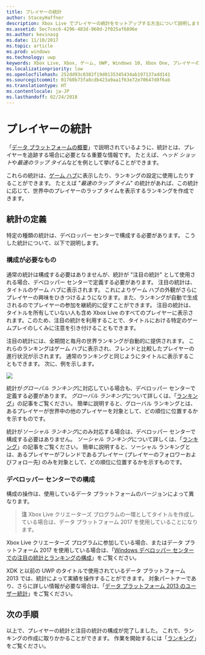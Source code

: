 ```yaml
---
title: プレイヤーの統計
author: StaceyHaffner
description: Xbox Live でプレイヤーの統計をセットアップする方法について説明します。
ms.assetid: 5ec7cec6-4296-483d-960d-2f025af6896e
ms.author: kevinasg
ms.date: 11/10/2017
ms.topic: article
ms.prod: windows
ms.technology: uwp
keywords: Xbox Live, Xbox, ゲーム, UWP, Windows 10, Xbox One, プレイヤーの統計, ランキング
ms.localizationpriority: low
ms.openlocfilehash: 252dd93c0382f19d0135345434ab197137add141
ms.sourcegitcommit: 01760b73fa8cdb423a9aa1f63e72e70647d8f6ab
ms.translationtype: HT
ms.contentlocale: ja-JP
ms.lasthandoff: 02/24/2018
---
```

# <a name="player-stats"></a>プレイヤーの統計

「[データ プラットフォームの概要](../data-platform/data-platform.md)」で説明されているように、統計とは、プレイヤーを追跡する場合に必要となる重要な情報です。 たとえば、*ヘッド ショット*や*最速のラップ タイム*などを例として挙げることができます。

これらの統計は、[ゲーム ハブ](../data-platform/designing-xbox-live-experiences.md)に表示したり、ランキングの設定に使用したりすることができます。 たとえば "*最速のラップ タイム*" の統計があれば、この統計に応じて、世界中のプレイヤーのラップ タイムを表示するランキングを作成できます。

## <a name="defining-stats"></a>統計の定義

特定の種類の統計は、デベロッパー センターで構成する必要があります。 こうした統計について、以下で説明します。

### <a name="what-needs-to-be-configured"></a>構成が必要なもの

通常の統計は構成する必要はありませんが、統計が "注目の統計" として使用される場合、デベロッパー センターで定義する必要があります。 注目の統計は、タイトルのゲーム ハブに表示されます。 これによりゲーム ハブの外観がさらにプレイヤーの興味をひきつけるようになります。また、ランキングが自動で生成されるのでプレイヤーの参加を継続的に促すことができます。 注目の統計は、タイトルを所有していない人も含め Xbox Live のすべてのプレイヤーに表示されます。このため、注目の統計を利用することで、タイトルにおける特定のゲームプレイのしくみに注意を引き付けることもできます。

注目の統計には、全期間と毎月の世界ランキングが自動的に提供されます。 これらのランキングはゲーム ハブに表示され、フレンドと比較したプレイヤーの進行状況が示されます。 通常のランキングと同じようにタイトルに表示することもできます。 次に、例を示します。

![](../images/omega/gamehub_featuredstats.png)

統計が*グローバル ランキング*に対応している場合も、デベロッパー センターで定義する必要があります。 *グローバル ランキング*について詳しくは、「[ランキング](leaderboards.md)」の記事をご覧ください。 簡単に説明すると、グローバル ランキングとは、あるプレイヤーが世界中の他のプレイヤーを対象として、どの順位に位置するかを示すものです。

統計が*ソーシャル ランキング*にのみ対応する場合は、デベロッパー センターで構成する必要はありません。 *ソーシャル ランキング*について詳しくは、「[ランキング](leaderboards.md)」の記事をご覧ください。 簡単に説明すると、ソーシャル ランキングとは、あるプレイヤーがフレンドであるプレイヤー (プレイヤーのフォロワーおよびフォロー先) のみを対象として、どの順位に位置するかを示すものです。

### <a name="configured-on-dev-center"></a>デベロッパー センターでの構成

構成の操作は、使用しているデータ プラットフォームのバージョンによって異なります。

> **注** Xbox Live クリエーターズ プログラムの一環としてタイトルを作成している場合は、データ プラットフォーム 2017 を使用していることになります。

Xbox Live クリエーターズ プログラムに参加している場合、またはデータ プラットフォーム 2017 を使用している場合は、「[Windows デベロッパー センターでの注目の統計とランキングの構成](../configure-xbl/dev-center/featured-stats-and-leaderboards.md)」をご覧ください。

XDK と以前の UWP のタイトルで使用されているデータ プラットフォーム 2013 では、統計によって実績を操作することができます。 対象パートナーであり、さらに詳しい情報が必要な場合は、「[データ プラットフォーム 2013 のユーザー統計](https://developer.microsoft.com/games/xbox/docs/xboxlive/xbox-live-partners/event-driven-data-platform/user-stats)」をご覧ください。  

## <a name="next-steps"></a>次の手順

以上で、プレイヤーの統計と注目の統計の構成が完了しました。 これで、ランキングの作成に取りかかることができます。 作業を開始するには「[ランキング](leaderboards.md)」をご覧ください。


